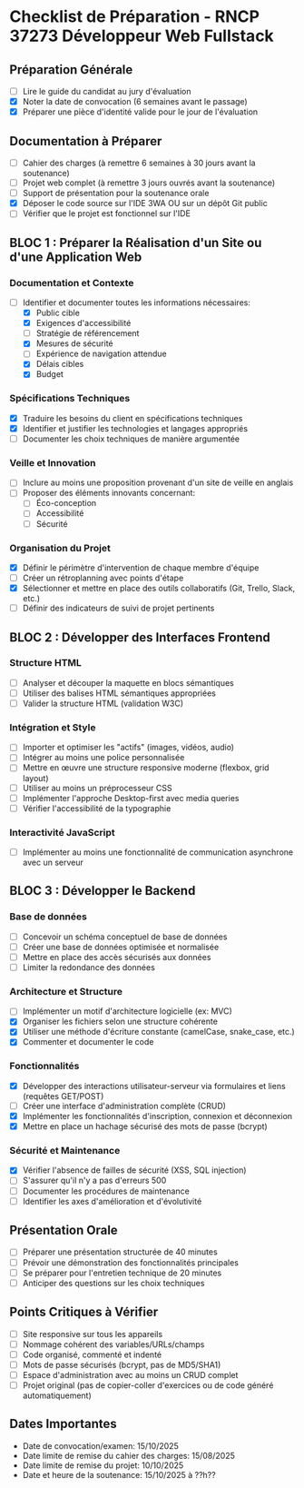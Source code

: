 # Checklist de Préparation - RNCP 37273 Développeur Web Fullstack

## Préparation Générale

- [ ] Lire le guide du candidat au jury d'évaluation
- [x] Noter la date de convocation (6 semaines avant le passage)
- [x] Préparer une pièce d'identité valide pour le jour de l'évaluation

## Documentation à Préparer

- [ ] Cahier des charges (à remettre 6 semaines à 30 jours avant la soutenance)
- [ ] Projet web complet (à remettre 3 jours ouvrés avant la soutenance)
- [ ] Support de présentation pour la soutenance orale
- [x] Déposer le code source sur l'IDE 3WA OU sur un dépôt Git public
- [ ] Vérifier que le projet est fonctionnel sur l'IDE

## BLOC 1 : Préparer la Réalisation d'un Site ou d'une Application Web

### Documentation et Contexte

- [ ] Identifier et documenter toutes les informations nécessaires:
  - [x] Public cible
  - [x] Exigences d'accessibilité
  - [ ] Stratégie de référencement
  - [x] Mesures de sécurité
  - [ ] Expérience de navigation attendue
  - [x] Délais cibles
  - [x] Budget

### Spécifications Techniques

- [x] Traduire les besoins du client en spécifications techniques
- [x] Identifier et justifier les technologies et langages appropriés
- [ ] Documenter les choix techniques de manière argumentée

### Veille et Innovation

- [ ] Inclure au moins une proposition provenant d'un site de veille en anglais
- [ ] Proposer des éléments innovants concernant:
  - [ ] Éco-conception
  - [ ] Accessibilité
  - [ ] Sécurité

### Organisation du Projet

- [x] Définir le périmètre d'intervention de chaque membre d'équipe
- [ ] Créer un rétroplanning avec points d'étape
- [x] Sélectionner et mettre en place des outils collaboratifs (Git, Trello, Slack, etc.)
- [ ] Définir des indicateurs de suivi de projet pertinents

## BLOC 2 : Développer des Interfaces Frontend

### Structure HTML

- [ ] Analyser et découper la maquette en blocs sémantiques
- [ ] Utiliser des balises HTML sémantiques appropriées
- [ ] Valider la structure HTML (validation W3C)

### Intégration et Style

- [ ] Importer et optimiser les "actifs" (images, vidéos, audio)
- [ ] Intégrer au moins une police personnalisée
- [ ] Mettre en œuvre une structure responsive moderne (flexbox, grid layout)
- [ ] Utiliser au moins un préprocesseur CSS
- [ ] Implémenter l'approche Desktop-first avec media queries
- [ ] Vérifier l'accessibilité de la typographie

### Interactivité JavaScript

- [ ] Implémenter au moins une fonctionnalité de communication asynchrone avec un serveur

## BLOC 3 : Développer le Backend

### Base de données

- [ ] Concevoir un schéma conceptuel de base de données
- [ ] Créer une base de données optimisée et normalisée
- [ ] Mettre en place des accès sécurisés aux données
- [ ] Limiter la redondance des données

### Architecture et Structure

- [ ] Implémenter un motif d'architecture logicielle (ex: MVC)
- [x] Organiser les fichiers selon une structure cohérente
- [x] Utiliser une méthode d'écriture constante (camelCase, snake_case, etc.)
- [x] Commenter et documenter le code

### Fonctionnalités

- [x] Développer des interactions utilisateur-serveur via formulaires et liens (requêtes GET/POST)
- [ ] Créer une interface d'administration complète (CRUD)
- [x] Implémenter les fonctionnalités d'inscription, connexion et déconnexion
- [x] Mettre en place un hachage sécurisé des mots de passe (bcrypt)

### Sécurité et Maintenance

- [x] Vérifier l'absence de failles de sécurité (XSS, SQL injection)
- [ ] S'assurer qu'il n'y a pas d'erreurs 500
- [ ] Documenter les procédures de maintenance
- [ ] Identifier les axes d'amélioration et d'évolutivité

## Présentation Orale

- [ ] Préparer une présentation structurée de 40 minutes
- [ ] Prévoir une démonstration des fonctionnalités principales
- [ ] Se préparer pour l'entretien technique de 20 minutes
- [ ] Anticiper des questions sur les choix techniques

## Points Critiques à Vérifier

- [ ] Site responsive sur tous les appareils
- [ ] Nommage cohérent des variables/URLs/champs
- [ ] Code organisé, commenté et indenté
- [ ] Mots de passe sécurisés (bcrypt, pas de MD5/SHA1)
- [ ] Espace d'administration avec au moins un CRUD complet
- [ ] Projet original (pas de copier-coller d'exercices ou de code généré automatiquement)

## Dates Importantes

- Date de convocation/examen: 15/10/2025
- Date limite de remise du cahier des charges: 15/08/2025
- Date limite de remise du projet: 10/10/2025
- Date et heure de la soutenance: 15/10/2025 à ??h??
